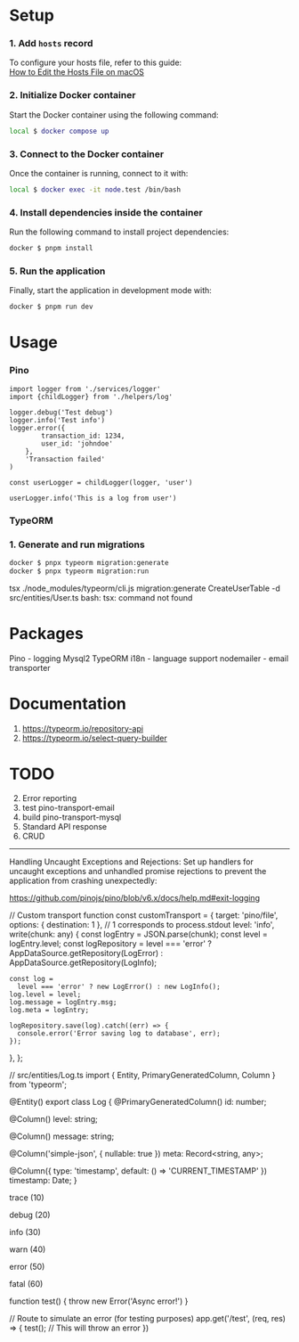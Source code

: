 
# Setup

### 1. Add `hosts` record
To configure your hosts file, refer to this guide:  
[How to Edit the Hosts File on macOS](https://phoenixnap.com/kb/mac-hosts-file)

### 2. Initialize Docker container
Start the Docker container using the following command:

```bash
local $ docker compose up
```

### 3. Connect to the Docker container
Once the container is running, connect to it with:

```bash
local $ docker exec -it node.test /bin/bash
```

### 4. Install dependencies inside the container
Run the following command to install project dependencies:

```bash
docker $ pnpm install
```

### 5. Run the application
Finally, start the application in development mode with:

```bash
docker $ pnpm run dev
```

# Usage

### Pino

```
import logger from './services/logger'
import {childLogger} from './helpers/log'

logger.debug('Test debug')
logger.info('Test info')
logger.error({
        transaction_id: 1234,
        user_id: 'johndoe'
    },
    'Transaction failed'
)

const userLogger = childLogger(logger, 'user')

userLogger.info('This is a log from user')
```
### TypeORM

### 1. Generate and run migrations

```bash
docker $ pnpx typeorm migration:generate
docker $ pnpx typeorm migration:run
```
tsx ./node_modules/typeorm/cli.js migration:generate CreateUserTable -d src/entities/User.ts
bash: tsx: command not found

# Packages

Pino - logging
Mysql2
TypeORM
i18n - language support
nodemailer - email transporter

# Documentation

1. https://typeorm.io/repository-api
2. https://typeorm.io/select-query-builder

# TODO
 
2. Error reporting
3. test pino-transport-email
4. build pino-transport-mysql
5. Standard API response
6. CRUD



------------

Handling Uncaught Exceptions and Rejections: Set up handlers for uncaught exceptions and unhandled promise rejections to prevent the application from crashing unexpectedly:

https://github.com/pinojs/pino/blob/v6.x/docs/help.md#exit-logging




// Custom transport function
const customTransport = {
target: 'pino/file',
options: { destination: 1 }, // 1 corresponds to process.stdout
level: 'info',
write(chunk: any) {
const logEntry = JSON.parse(chunk);
const level = logEntry.level;
const logRepository =
level === 'error'
? AppDataSource.getRepository(LogError)
: AppDataSource.getRepository(LogInfo);

    const log =
      level === 'error' ? new LogError() : new LogInfo();
    log.level = level;
    log.message = logEntry.msg;
    log.meta = logEntry;

    logRepository.save(log).catch((err) => {
      console.error('Error saving log to database', err);
    });
},
};

// src/entities/Log.ts
import { Entity, PrimaryGeneratedColumn, Column } from 'typeorm';

@Entity()
export class Log {
@PrimaryGeneratedColumn()
id: number;

@Column()
level: string;

@Column()
message: string;

@Column('simple-json', { nullable: true })
meta: Record<string, any>;

@Column({ type: 'timestamp', default: () => 'CURRENT_TIMESTAMP' })
timestamp: Date;
}



trace (10)

debug (20)

info (30)

warn (40)

error (50)

fatal (60)



function test() {
throw new Error('Async error!')
}

// Route to simulate an error (for testing purposes)
app.get('/test', (req, res) => {
test(); // This will throw an error
})
